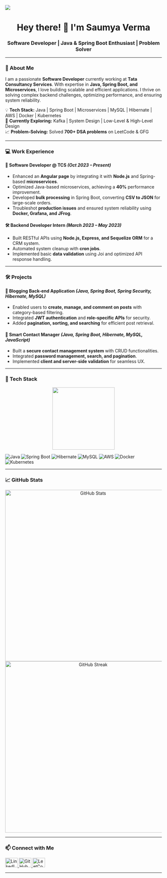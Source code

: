 ![](https://raw.githubusercontent.com/halfrost/halfrost/master/icons/header_.png)

<h1 align="center">Hey there! 👋 I'm Saumya Verma</h1>

<h3 align="center">Software Developer | Java & Spring Boot Enthusiast | Problem Solver</h3>

---

### 🚀 About Me



I am a passionate **Software Developer** currently working at **Tata Consultancy Services**. With expertise in **Java, Spring Boot, and Microservices**, I love building scalable and efficient applications. I thrive on solving complex backend challenges, optimizing performance, and ensuring system reliability.

💡 **Tech Stack:** Java | Spring Boot | Microservices | MySQL | Hibernate | AWS | Docker | Kubernetes  
📖 **Currently Exploring:** Kafka | System Design | Low-Level & High-Level Design  
📈 **Problem-Solving:** Solved **700+ DSA problems** on LeetCode & GFG

---

### 💻 Work Experience

#### 🚀 Software Developer @ TCS *(Oct 2023 – Present)*
- Enhanced an **Angular page** by integrating it with **Node.js** and Spring-based **microservices**.
- Optimized Java-based microservices, achieving a **40%** performance improvement.
- Developed **bulk processing** in Spring Boot, converting **CSV to JSON** for large-scale orders.
- Troubleshot **production issues** and ensured system reliability using **Docker, Grafana, and JFrog**.

#### 🛠 Backend Developer Intern *(March 2023 – May 2023)*
- Built RESTful APIs using **Node.js, Express, and Sequelize ORM** for a CRM system.
- Automated system cleanup with **cron jobs**.
- Implemented basic **data validation** using Joi and optimized API response handling.

---

### 🛠 Projects

#### 📌 **Blogging Back-end Application** *(Java, Spring Boot, Spring Security, Hibernate, MySQL)*
- Enabled users to **create, manage, and comment on posts** with category-based filtering.
- Integrated **JWT authentication** and **role-specific APIs** for security.
- Added **pagination, sorting, and searching** for efficient post retrieval.

#### 📌 **Smart Contact Manager** *(Java, Spring Boot, Hibernate, MySQL, JavaScript)*
- Built a **secure contact management system** with CRUD functionalities.
- Integrated **password management, search, and pagination**.
- Implemented **client and server-side validation** for seamless UX.

---

### 🔧 Tech Stack

<p align="center">
  <img src="https://media.giphy.com/media/ZVik7pBtu9dNS/giphy.gif" width="200" />
</p>

![Java](https://img.shields.io/badge/Java-ED8B00?style=for-the-badge&logo=java&logoColor=white)
![Spring Boot](https://img.shields.io/badge/Spring_Boot-6DB33F?style=for-the-badge&logo=spring&logoColor=white)
![Hibernate](https://img.shields.io/badge/Hibernate-59666C?style=for-the-badge&logo=hibernate&logoColor=white)
![MySQL](https://img.shields.io/badge/MySQL-4479A1?style=for-the-badge&logo=mysql&logoColor=white)
![AWS](https://img.shields.io/badge/AWS-232F3E?style=for-the-badge&logo=amazon-aws&logoColor=white)
![Docker](https://img.shields.io/badge/Docker-2496ED?style=for-the-badge&logo=docker&logoColor=white)
![Kubernetes](https://img.shields.io/badge/Kubernetes-326CE5?style=for-the-badge&logo=kubernetes&logoColor=white)

---

### 📈 GitHub Stats

<p align="center">
  <img src="https://github-readme-stats.vercel.app/api?username=SaumyaVerma20&show_icons=true&theme=radical" alt="GitHub Stats" width=550/>
  <img src="https://github-readme-streak-stats.herokuapp.com/?user=SaumyaVerma20&theme=radical" alt="GitHub Streak" width=550/>
</p>

---

### 📫 Connect with Me

<p align="left">
  <a href="https://linkedin.com/in/saumya-verma09" target="_blank">
    <img src="https://raw.githubusercontent.com/rahuldkjain/github-profile-readme-generator/master/src/images/icons/Social/linked-in-alt.svg" alt="LinkedIn" height="30" width="40" />
  </a>
  <a href="https://github.com/SaumyaVerma20" target="_blank">
    <img src="https://raw.githubusercontent.com/rahuldkjain/github-profile-readme-generator/master/src/images/icons/Social/github.svg" alt="GitHub" height="30" width="40" />
  </a>
  <a href="https://leetcode.com/u/saumyav09/" target="_blank">
    <img src="https://raw.githubusercontent.com/rahuldkjain/github-profile-readme-generator/master/src/images/icons/Social/leet-code.svg" alt="LeetCode" height="30" width="40" />
  </a>
</p>

---


